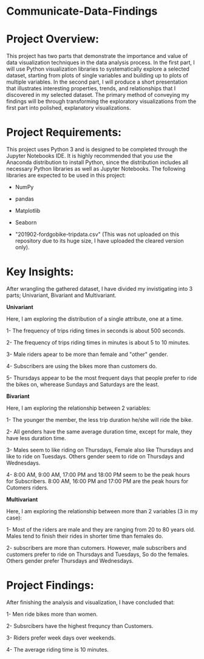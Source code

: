 # Communicate-Data-Findings

# Project Overview:
This project has two parts that demonstrate the importance and value of data visualization techniques in the data analysis process. In the first part, I will use Python visualization libraries to systematically explore a selected dataset, starting from plots of single variables and building up to plots of multiple variables. In the second part, I will produce a short presentation that illustrates interesting properties, trends, and relationships that I discovered in my selected dataset. The primary method of conveying my findings will be through transforming the exploratory visualizations from the first part into polished, explanatory visualizations.

# Project Requirements:
This project uses Python 3 and is designed to be completed through the Jupyter Notebooks IDE. It is highly recommended that you use the Anaconda distribution to install Python, since the distribution includes all necessary Python libraries as well as Jupyter Notebooks. The following libraries are expected to be used in this project:

* NumPy

* pandas

* Matplotlib

* Seaborn

* "201902-fordgobike-tripdata.csv" (This was not uploaded on this repository due to its huge size, I have uploaded the cleared version only).

# Key Insights:
After wrangling the gathered dataset, I have divided my invistigating into 3 parts; Univariant, Bivariant and Multivariant.

**Univariant**

Here, I am exploring the distribution of a single attribute, one at a time.

1- The frequency of trips riding times in seconds is about 500 seconds.

2- The frequency of trips riding times in minutes is about 5 to 10 minutes. 

3- Male riders apear to be more than female and "other" gender.

4- Subscribers are using the bikes more than customers do.

5- Thursdays appear to be the most frequent days that people prefer to ride the bikes on, wherease Sundays and Saturdays are the least.

**Bivariant**

Here, I am exploring the relationship between 2 variables:

1- The younger the member, the less trip duration he/she will ride the bike.

2- All genders have the same average duration time, except for male, they have less duration time.

3- Males seem to like riding on Thursdays, Female also like Thursdays and like to ride on Tuesdays. Others gender seem to ride on Thursdays and Wednesdays.

4- 8:00 AM, 9:00 AM, 17:00 PM and 18:00 PM seem to be the peak hours for Subscribers. 8:00 AM, 16:00 PM and 17:00 PM are the peak hours for Cutomers riders.

**Multivariant**

Here, I am exploring the relationship between more than 2 variables (3 in my case):

1- Most of the riders are male and they are ranging from 20 to 80 years old. Males tend to finish their rides in shorter time than females do.

2- subscribers are more than cutomers. However, male subscribers and customers prefer to ride on Thursdays and Tuesdays, So do the females. Others gender prefer Thursdays and Wednesdays.


# Project Findings:
After finishing the analysis and visualization, I have concluded that:

1- Men ride bikes more than women.

2- Subsrcibers have the highest frequncy than Customers.

3- Riders prefer week days over weekends.

4- The average riding time is 10 minutes. 
